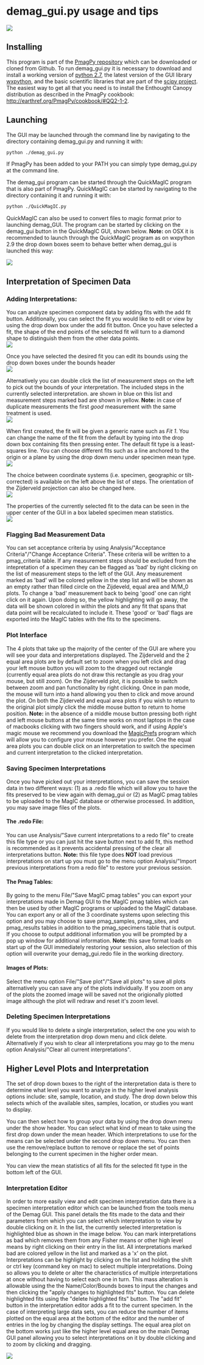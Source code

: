 # demag_gui.py usage and tips

![](./images/demag_gui.png)

## Installing

This program is part of the [PmagPy repository](https://github.com/ltauxe/PmagPy) which can be downloaded or cloned from Github. To run demag_gui.py it is necessary to download and install a working version of [python 2.7](https://www.python.org/downloads/), the latest version of the GUI library [wxpython](http://www.wxpython.org/download.php), and the basic scientific libraries that are part of the [scipy project](http://www.scipy.org/install.html). The easiest way to get all that you need is to install the Enthought Canopy distribution as described in the PmagPy cookbook: http://earthref.org/PmagPy/cookbook/#QQ2-1-2.

## Launching

The GUI may be launched through the command line by navigating to the directory containing demag_gui.py and running it with:

```bash
python ./demag_gui.py
```

If PmagPy has been added to your PATH you can simply type demag_gui.py at the command line.

The demag_gui program can be started through the QuickMagIC program that is also part of PmagPy. QuickMagIC can be started by navigating to the directory containing it and running it with:

```bash
python ./QuickMagIC.py
```

QuickMagIC can also be used to convert files to magic format prior to launching demag_GUI. The program can be started by clicking on the demag_gui button in the QuickMagIC GUI, shown below. **Note:** on OSX it is recommended to launch through the QuickMagIC program as on wxpython 2.9 the drop down boxes seem to behave better when demag_gui is launched this way:

![](./images/QuickMagicLauncher.png)

## Interpretation of Specimen Data

### Adding Interpretations:  
You can analyze specimen component data by adding fits with the add fit button. Additionally, you can select the fit you would like to edit or view by using the drop down box under the add fit button. Once you have selected a fit, the shape of the end points of the selected fit will turn to a diamond shape to distinguish them from the other data points.  
![](./images/Fit.jpg)

Once you have selected the desired fit you can edit its bounds using the drop down boxes under the bounds header  
![](./images/BoundsBox.png)

Alternatively you can double click the list of measurement steps on the left to pick out the bounds of your interpretation. The included steps in the currently selected interpretation. are shown in blue on this list and measurement steps marked bad are shown in yellow. **Note:** in case of duplicate measurements the first *good* measurement with the same treatment is used.  
![](./images/DataBox.png)

When first created, the fit will be given a generic name such as *Fit 1*. You can change the name of the fit from the default by typing into the drop down box containing fits then pressing enter. The default fit type is a least-squares line. You can choose different fits such as a line anchored to the origin or a plane by using the drop down menu under specimen mean type.  
![](./images/SpecimenMeanType.png)

The choice between coordinate systems (i.e. specimen, geographic or tilt-corrected) is available on the left above the list of steps. The orientation of the Zijderveld projection can also be changed here.  
![](./images/ProjectionChoice.png)  

The properties of the currently selected fit to the data can be seen in the upper center of the GUI in a box labeled specimen mean statistics.  
![](./images/FitData.png)

### Flagging Bad Measurement Data

You can set acceptance criteria by using Analysis/"Acceptance Criteria"/"Change Acceptance Criteria". These criteria will be written to a pmag_criteria table. If any measurement steps should be excluded from the intepretation of a specimen they can be flagged as 'bad' by right clicking on the list of measurement steps to the left of the GUI. Any measurement marked as 'bad' will be colored yellow in the step list and will be shown as an empty rather than filled circle on the Zijdeveld, equal area and M/M_0 plots. To change a 'bad' measurement back to being 'good' one can right click on it again. Upon doing so, the yellow highlighting will go away, the data will be shown colored in within the plots and any fit that spans that data point will be recalculated to include it. These 'good' or 'bad' flags are exported into the MagIC tables with the fits to the specimens.

### Plot Interface

The 4 plots that take up the majority of the center of the GUI are where you will see your data and interpretations displayed. The Zijderveld and the 2 equal area plots are by default set to zoom when you left click and drag your left mouse button you will zoom to the dragged out rectangle (currently equal area plots do not draw this rectangle as you drag your mouse, but still zoom). On the Zijderveld plot, it is possible to switch between zoom and pan functionality by right clicking. Once in pan mode, the mouse will turn into a hand allowing you then to click and move around the plot. On both the Zijderveld and equal area plots if you wish to return to the original plot simply click the middle mouse button to return to home position. **Note:** in the absence of a middle mouse button pressing both right and left mouse buttons at the same time works on most laptops in the case of macbooks clicking with two fingers should work, and if using Apple's magic mouse we recommend you download the [MagicPrefs](http://magicprefs.com/) program which will allow you to configure your mouse however you prefer. One the equal area plots you can double click on an interpretation to switch the specimen and current interpretation to the clicked interpretation.

### Saving Specimen Interpretations

Once you have picked out your interpretations, you can save the session data in two different ways: (1) as a .redo file which will allow you to have the fits preserved to be view again with demag_gui or (2) as MagIC pmag tables to be uploaded to the MagIC database or otherwise processed. In addition, you may save image files of the plots.

#### The .redo File:

You can use Analysis/"Save current interpretations to a redo file" to create this file type or you can just hit the save button next to add fit, this method is recommended as it prevents accidental pressing of the clear all interpretations button. **Note:** this file type does **NOT** load previous interpretations on start up you must go to the menu option Analysis/"Import previous interpretations from a redo file" to restore your previous session.

#### The Pmag Tables:

By going to the menu File/"Save MagIC pmag tables" you can export your interpretations made in Demag GUI to the MagIC pmag tables which can then be used by other MagIC programs or uploaded to the MagIC database. You can export any or all of the 3 coordinate systems upon selecting this option and you may choose to save pmag_samples, pmag_sites, and pmag_results tables in addition to the pmag_specimens table that is output. If you choose to output additional information you will be prompted by a pop up window for additional information. **Note:** this save format loads on start up of the GUI immediately restoring your session, also selection of this option will overwrite your demag_gui.redo file in the working directory.  

#### Images of Plots:

Select the menu option File/"Save plot"/"Save all plots" to save all plots alternatively you can save any of the plots individually. If you zoom on any of the plots the zoomed image will be saved not the origionally plotted image although the plot will redraw and reset it's zoom level. 

<!---
Some example images can be seen below:

![Zijderveld with 3 interpretations](../images/Z35_1a_Zij.png)  
![Equal Area plot of specimen data and interpretations](../images/Z35_1a_EqArea.png)  
![M/M0](../images/Z35_1a_M_M0.png)  
![The Higher order mean plot with fisher mean for all specimens in study](../images/Z35_site.png)  
\pagebreak
-->

### Deleting Specimen Interpretations

If you would like to delete a single interpretation, select the one you wish to delete from the interpretation drop down menu and click delete. Alternatively if you wish to clear all interpretations you may go to the menu option Analysis/"Clear all current interpretations".  
<!--- ![](../images/SaveDelete.png) -->

## Higher Level Plots and Interpretation

The set of drop down boxes to the right of the interpretation data is there to determine what level you want to analyze in the higher level analysis options include: site, sample, location, and study. The drop down below this selects which of the available sites, samples, location, or studies you want to display.
<!--- ![](../images/HigherOrderOptions.png) -->

You can then select how to group your data by using the drop down menu under the show header. You can select what kind of mean to take using the first drop down under the mean header. Which interpretations to use for the means can be selected under the second drop down menu. You can then use the remove/replace button to remove or replace the set of points belonging to the current specimen in the higher order mean.
<!--- ![](../images/HigherOrderMeanOptions.png)  -->

You can view the mean statistics of all fits for the selected fit type in the bottom left of the GUI.
<!--- ![](../images/HigherOrderMeanOutput.png)  -->

### Interpretation Editor

In order to more easily view and edit specimen interpretation data there is a specimen interpretation editor which can be launched from the tools menu of the Demag GUI. This panel details the fits made to the data and their parameters from which you can select which interpretation to view by double clicking on it. In the list, the currently selected interpretation is highlighted blue as shown in the image below. You can mark interpretations as bad which removes them from any Fisher means or other high level means by right clicking on their entry in the list. All interpretations marked bad are colored yellow in the list and marked as a 'x' on the plot. Interpretations can be highlight by clicking on the list and holding the shift or ctrl key (command key on mac) to select multiple interpretations. Doing so allows you to delete or alter the characteristics of multiple interpretations at once without having to select each one in turn. This mass alteration is allowable using the the Name/Color/Bounds boxes to input the changes and then clicking the "apply changes to highlighted fits" button. You can delete highlighted fits using the "delete highlighted fits" button. The "add fit" button in the interpretation editor adds a fit to the current specimen. In the case of interpreting large data sets, you can reduce the number of items plotted on the equal area at the bottom of the editor and the number of entries in the log by changing the display settings. The equal area plot on the bottom works just like the higher level equal area on the main Demag GUI panel allowing you to select interpretations on it by double clicking and to zoom by clicking and dragging.

![](./images/InterpEditor.png)

